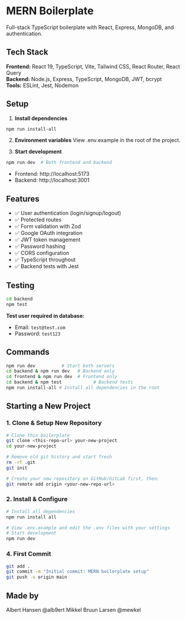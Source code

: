 # MERN Boilerplate

Full-stack TypeScript boilerplate with React, Express, MongoDB, and authentication.

## Tech Stack

**Frontend:** React 19, TypeScript, Vite, Tailwind CSS, React Router, React Query  
**Backend:** Node.js, Express, TypeScript, MongoDB, JWT, bcrypt  
**Tools:** ESLint, Jest, Nodemon

## Setup

1. **Install dependencies**
```bash
npm run install-all
```

2. **Environment variables**
View .env.example in the root of the project.

3. **Start development**

```bash
npm run dev  # Both frontend and backend
```

- Frontend: http://localhost:5173
- Backend: http://localhost:3001

## Features

- ✅ User authentication (login/signup/logout)
- ✅ Protected routes
- ✅ Form validation with Zod
- ✅ Google OAuth integration
- ✅ JWT token management
- ✅ Password hashing
- ✅ CORS configuration
- ✅ TypeScript throughout
- ✅ Backend tests with Jest

## Testing

```bash
cd backend
npm test
```

**Test user required in database:**
- Email: `test@test.com`
- Password: `test123`

## Commands

```bash
npm run dev          # Start both servers
cd backend & npm run dev   # Backend only
cd frontend & npm run dev  # Frontend only
cd backend & npm test            # Backend tests
npm run install-all # Install all dependencies in the root
```

## Starting a New Project

### 1. **Clone & Setup New Repository**
```bash
# Clone this boilerplate
git clone <this-repo-url> your-new-project
cd your-new-project

# Remove old git history and start fresh
rm -rf .git
git init

# Create your new repository on GitHub/GitLab first, then:
git remote add origin <your-new-repo-url>
```

### 2. **Install & Configure**
```bash
# Install all dependencies
npm run install all

# View .env.example and edit the .env files with your settings
# Start development
npm run dev
```

### 4. **First Commit**
```bash
git add .
git commit -m "Initial commit: MERN boilerplate setup"
git push -u origin main
```

## Made by
Albert Hansen @alb9ert
Mikkel Bruun Larsen @mewkel
